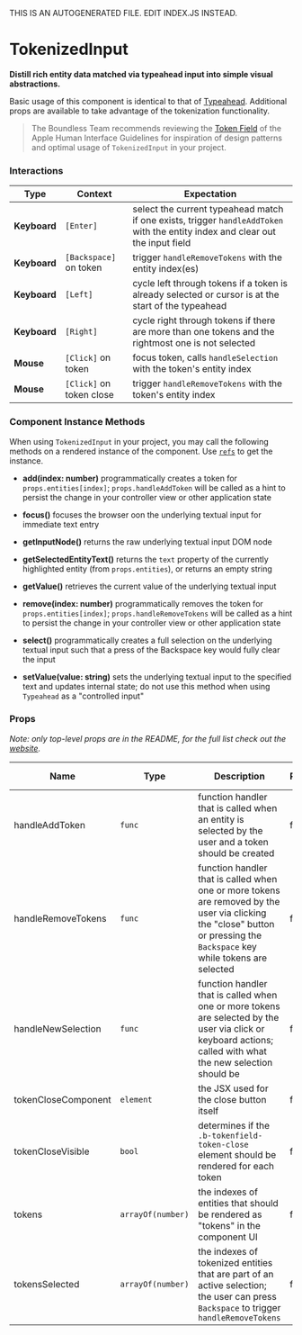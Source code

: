 THIS IS AN AUTOGENERATED FILE. EDIT INDEX.JS INSTEAD.

# TokenizedInput
__Distill rich entity data matched via typeahead input into simple visual abstractions.__

Basic usage of this component is identical to that of [Typeahead](https://github.com/bibliotech/uikit/tree/master/packages/boundless-typeahead). Additional props are available to take advantage of the tokenization functionality.

> The Boundless Team recommends reviewing the [Token Field](https://developer.apple.com/library/mac/documentation/UserExperience/Conceptual/OSXHIGuidelines/ControlsText.html#//apple_ref/doc/uid/20000957-CH51-SW4) of the Apple Human Interface Guidelines for inspiration of design patterns and optimal usage of `TokenizedInput` in your project.

### Interactions

Type | Context | Expectation
---- | ------- | -----------
__Keyboard__ | `[Enter]` | select the current typeahead match if one exists, trigger `handleAddToken` with the entity index and clear out the input field
__Keyboard__ | `[Backspace]` on token | trigger `handleRemoveTokens` with the entity index(es)
__Keyboard__ | `[Left]` | cycle left through tokens if a token is already selected or cursor is at the start of the typeahead
__Keyboard__ | `[Right]` | cycle right through tokens if there are more than one tokens and the rightmost one is not selected
__Mouse__ | `[Click]` on token | focus token, calls `handleSelection` with the token's entity index
__Mouse__ | `[Click]` on token close | trigger `handleRemoveTokens` with the token's entity index

### Component Instance Methods

When using `TokenizedInput` in your project, you may call the following methods on a rendered instance of the component. Use [`refs`](https://facebook.github.io/react/docs/refs-and-the-dom.html) to get the instance.

- __add(index: number)__
  programmatically creates a token for `props.entities[index]`; `props.handleAddToken` will be called as a hint to persist the change in your controller view or other application state

- __focus()__
  focuses the browser oon the underlying textual input for immediate text entry

- __getInputNode()__
  returns the raw underlying textual input DOM node

- __getSelectedEntityText()__
  returns the `text` property of the currently highlighted entity (from `props.entities`), or returns an empty string

- __getValue()__
  retrieves the current value of the underlying textual input

- __remove(index: number)__
  programmatically removes the token for `props.entities[index]`; `props.handleRemoveTokens` will be called as a hint to persist the change in your controller view or other application state

- __select()__
  programmatically creates a full selection on the underlying textual input such that a press of the Backspace key would fully clear the input

- __setValue(value: string)__
  sets the underlying textual input to the specified text and updates internal state; do not use this method when using `Typeahead` as a "controlled input"

### Props

_Note: only top-level props are in the README, for the full list check out the [website](http://boundless.js.org/TokenizedInput#props)._

Name | Type | Description | Required | Default Value
---- | ---- | ----------- | -------- | -------------
handleAddToken | `func` | function handler that is called when an entity is selected by the user and a token should be created | false | `noop`
handleRemoveTokens | `func` | function handler that is called when one or more tokens are removed by the user via clicking the "close" button or pressing the `Backspace` key while tokens are selected | false | `noop`
handleNewSelection | `func` | function handler that is called when one or more tokens are selected by the user via click or keyboard actions; called with what the new selection should be | false | `noop`
tokenCloseComponent | `element` | the JSX used for the close button itself | false | `<div>X</div>`
tokenCloseVisible | `bool` | determines if the `.b-tokenfield-token-close` element should be rendered for each token | false | `true`
tokens | `arrayOf(number)` | the indexes of entities that should be rendered as "tokens" in the component UI | false | `[]`
tokensSelected | `arrayOf(number)` | the indexes of tokenized entities that are part of an active selection; the user can press `Backspace` to trigger `handleRemoveTokens` | false | `[]`
